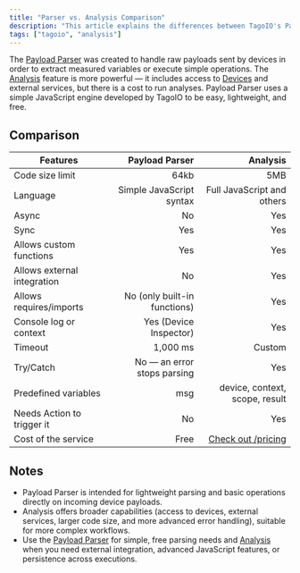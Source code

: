 ```yaml
---
title: "Parser vs. Analysis Comparison"
description: "This article explains the differences between TagoIO's Payload Parser and Analysis, summarizing capabilities, limits, and built-in features to help choose the right option for processing device payloads."
tags: ["tagoio", "analysis"]
---
```


The [Payload Parser](/docs/tagoio/devices/payload-parser/) was created to handle raw payloads sent by devices in order to extract measured variables or execute simple operations. The [Analysis](/docs/tagoio/analysis/) feature is more powerful — it includes access to [Devices](/docs/tagoio/devices/) and external services, but there is a cost to run analyses. Payload Parser uses a simple JavaScript engine developed by TagoIO to be easy, lightweight, and free.

## Comparison

| Features | Payload Parser | Analysis |
|---|---:|---:|
| Code size limit | 64kb | 5MB |
| Language | Simple JavaScript syntax | Full JavaScript and others |
| Async | No | Yes |
| Sync | Yes | Yes |
| Allows custom functions | Yes | Yes |
| Allows external integration | No | Yes |
| Allows requires/imports | No (only built-in functions) | Yes |
| Console log or context | Yes (Device Inspector) | Yes |
| Timeout | 1,000 ms | Custom |
| Try/Catch | No — an error stops parsing | Yes |
| Predefined variables | msg | device, context, scope, result |
| Needs Action to trigger it | No | Yes |
| Cost of the service | Free | [Check out /pricing](https://tago.io/pricing/) |

## Notes

- Payload Parser is intended for lightweight parsing and basic operations directly on incoming device payloads.
- Analysis offers broader capabilities (access to devices, external services, larger code size, and more advanced error handling), suitable for more complex workflows.
- Use the [Payload Parser](/docs/tagoio/devices/payload-parser/) for simple, free parsing needs and [Analysis](/docs/tagoio/analysis/) when you need external integration, advanced JavaScript features, or persistence across executions.